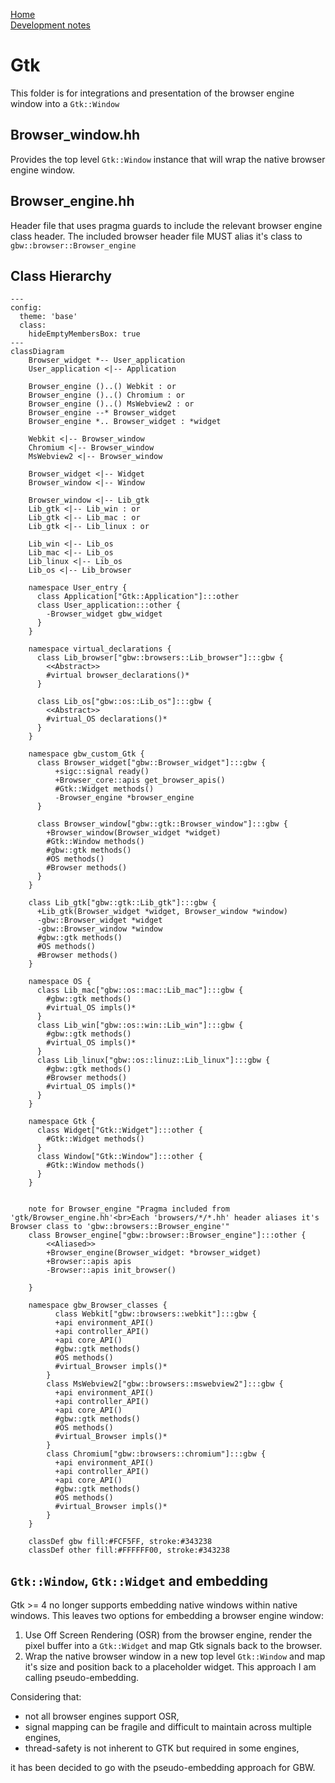 [Home](../../#development)<br>
[Development notes](..)

# Gtk
This folder is for integrations and presentation of the browser engine window into a `Gtk::Window`

## Browser_window.hh
Provides the top level `Gtk::Window` instance that will wrap the native browser engine window.

## Browser_engine.hh
Header file that uses pragma guards to include the relevant browser engine class header. The included browser header file MUST alias it's class to `gbw::browser::Browser_engine`

## Class Hierarchy
```mermaid
---
config:
  theme: 'base'
  class:
    hideEmptyMembersBox: true
---
classDiagram
    Browser_widget *-- User_application
    User_application <|-- Application

    Browser_engine ()..() Webkit : or
    Browser_engine ()..() Chromium : or
    Browser_engine ()..() MsWebview2 : or
    Browser_engine --* Browser_widget
    Browser_engine *.. Browser_widget : *widget

    Webkit <|-- Browser_window
    Chromium <|-- Browser_window
    MsWebview2 <|-- Browser_window
    
    Browser_widget <|-- Widget
    Browser_window <|-- Window
    
    Browser_window <|-- Lib_gtk
    Lib_gtk <|-- Lib_win : or
    Lib_gtk <|-- Lib_mac : or
    Lib_gtk <|-- Lib_linux : or
    
    Lib_win <|-- Lib_os
    Lib_mac <|-- Lib_os
    Lib_linux <|-- Lib_os
    Lib_os <|-- Lib_browser
    
    namespace User_entry {
      class Application["Gtk::Application"]:::other
      class User_application:::other {
        -Browser_widget gbw_widget
      }
    }
    
    namespace virtual_declarations {
      class Lib_browser["gbw::browsers::Lib_browser"]:::gbw {
        <<Abstract>> 
        #virtual browser_declarations()*
      } 
      
      class Lib_os["gbw::os::Lib_os"]:::gbw {
        <<Abstract>>
        #virtual_OS declarations()*
      }
    }

    namespace gbw_custom_Gtk {
      class Browser_widget["gbw::Browser_widget"]:::gbw {
          +sigc::signal ready()
          +Browser_core::apis get_browser_apis()
          #Gtk::Widget methods()
          -Browser_engine *browser_engine
      }

      class Browser_window["gbw::gtk::Browser_window"]:::gbw {
        +Browser_window(Browser_widget *widget)
        #Gtk::Window methods()
        #gbw::gtk methods()
        #OS methods()
        #Browser methods()
      }
    }

    class Lib_gtk["gbw::gtk::Lib_gtk"]:::gbw {
      +Lib_gtk(Browser_widget *widget, Browser_window *window)
      -gbw::Browser_widget *widget
      -gbw::Browser_window *window
      #gbw::gtk methods()
      #OS methods()
      #Browser methods()
    }

    namespace OS {
      class Lib_mac["gbw::os::mac::Lib_mac"]:::gbw {
        #gbw::gtk methods()
        #virtual_OS impls()*
      }
      class Lib_win["gbw::os::win::Lib_win"]:::gbw {
        #gbw::gtk methods()
        #virtual_OS impls()*
      }
      class Lib_linux["gbw::os::linuz::Lib_linux"]:::gbw {
        #gbw::gtk methods()
        #Browser methods()
        #virtual_OS impls()*
      }
    }

    namespace Gtk {
      class Widget["Gtk::Widget"]:::other {
        #Gtk::Widget methods()
      }
      class Window["Gtk::Window"]:::other {
        #Gtk::Window methods()
      }
    }


    note for Browser_engine "Pragma included from 'gtk/Browser_engine.hh'<br>Each 'browsers/*/*.hh' header aliases it's Browser class to 'gbw::browsers::Browser_engine'" 
    class Browser_engine["gbw::browser::Browser_engine"]:::other {
        <<Aliased>>
        +Browser_engine(Browser_widget: *browser_widget)
        +Browser::apis apis
        -Browser::apis init_browser()
        
    }

    namespace gbw_Browser_classes {
          class Webkit["gbw::browsers::webkit"]:::gbw {
          +api environment_API()
          +api controller_API()
          +api core_API()
          #gbw::gtk methods()
          #OS methods()
          #virtual_Browser impls()*
        }
        class MsWebview2["gbw::browsers::mswebview2"]:::gbw {
          +api environment_API()
          +api controller_API()
          +api core_API()
          #gbw::gtk methods()
          #OS methods()          
          #virtual_Browser impls()*
        }
        class Chromium["gbw::browsers::chromium"]:::gbw {
          +api environment_API()
          +api controller_API()
          +api core_API()
          #gbw::gtk methods()
          #OS methods()          
          #virtual_Browser impls()*
        }
    }

    classDef gbw fill:#FCF5FF, stroke:#343238 
    classDef other fill:#FFFFFF00, stroke:#343238
```

## `Gtk::Window`, `Gtk::Widget` and embedding
Gtk >= 4 no longer supports embedding native windows within native windows. This leaves two options for embedding a browser engine window:
1) Use Off Screen Rendering (OSR) from the browser engine, render the pixel buffer into a `Gtk::Widget` and map Gtk signals back to the browser.
2) Wrap the native browser window in a new top level `Gtk::Window` and map it's size and position back to a placeholder widget. This approach I am calling pseudo-embedding.

Considering that:
- not all browser engines support OSR, 
- signal mapping can be fragile and difficult to maintain across multiple engines,
- thread-safety is not inherent to GTK but required in some engines,

it has been decided to go with the pseudo-embedding approach for GBW.
